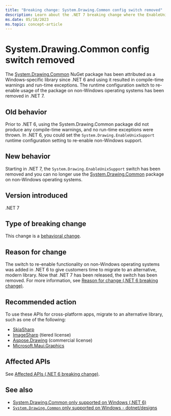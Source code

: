 ```yaml
---
title: "Breaking change: System.Drawing.Common config switch removed"
description: Learn about the .NET 7 breaking change where the EnableUnixSupport switch to enable System.Drawing.Common support on non-Windows operating systems was removed.
ms.date: 05/18/2023
ms.topic: concept-article
---
```

# System.Drawing.Common config switch removed

The [System.Drawing.Common](https://www.nuget.org/packages/System.Drawing.Common/) NuGet package has been attributed as a Windows-specific library since .NET 6 and using it resulted in compile-time warnings and run-time exceptions. The runtime configuration switch to re-enable usage of the package on non-Windows operating systems has been removed in .NET 7.

## Old behavior

Prior to .NET 6, using the System.Drawing.Common package did not produce any compile-time warnings, and no run-time exceptions were thrown. In .NET 6, you could set the `System.Drawing.EnableUnixSupport` runtime configuration setting to re-enable non-Windows support.

## New behavior

Starting in .NET 7, the `System.Drawing.EnableUnixSupport` switch has been removed and you can no longer use the [System.Drawing.Common](https://www.nuget.org/packages/System.Drawing.Common/) package on non-Windows operating systems.

## Version introduced

.NET 7

## Type of breaking change

This change is a [behavioral change](../../categories.md#behavioral-change).

## Reason for change

The switch to re-enable functionality on non-Windows operating systems was added in .NET 6 to give customers time to migrate to an alternative, modern library. Now that .NET 7 has been released, the switch has been removed. For more information, see [Reason for change (.NET 6 breaking change)](../6.0/system-drawing-common-windows-only.md#reason-for-change).

## Recommended action

To use these APIs for cross-platform apps, migrate to an alternative library, such as one of the following:

- [SkiaSharp](https://github.com/mono/SkiaSharp)
- [ImageSharp](https://sixlabors.com/products/imagesharp) (tiered license)
- [Aspose.Drawing](https://products.aspose.com/drawing/net/) (commercial license)
- [Microsoft.Maui.Graphics](/dotnet/maui/user-interface/graphics/)

## Affected APIs

See [Affected APIs (.NET 6 breaking change)](../6.0/system-drawing-common-windows-only.md#affected-apis).

## See also

- [System.Drawing.Common only supported on Windows (.NET 6)](../6.0/system-drawing-common-windows-only.md)
- [`System.Drawing.Common` only supported on Windows - dotnet/designs](https://github.com/dotnet/designs/blob/main/accepted/2021/system-drawing-win-only/system-drawing-win-only.md)
